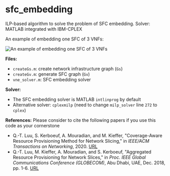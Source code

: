 # sfc_embedding

ILP-based algorithm to solve the problem of SFC embedding. Solver: MATLAB integrated with IBM-CPLEX

An example of embedding one SFC of 3 VNFs:

![An example of embedding one SFC of 3 VNFs](https://github.com/luuquangtrung/sfc_embedding/blob/main/example.jpg)


**Files:**
* `createGs.m`: create network infrastructure graph (`Gs`)
* `createGv.m`: generate SFC graph (`Gv`)
* `vne_solver.m`: SFC embedding solver

**Solver:**
* The SFC embedding solver is MATLAB `intlinprog` by default
* Alternative solver: `cplexmilp` (need to change `milp_solver` line `272` to `cplex`)

**References:**
Please consider to cite the following papers if you use this code as your cornerstone
* Q.-T. Luu, S. Kerboeuf, A. Mouradian, and M. Kieffer, "Coverage-Aware Resource Provisioning Method for Network Slicing," in *IEEE/ACM Transactions on Networking*, 2020. [URL]()
* Q.-T. Luu, M. Kieffer, A. Mouradian, and S. Kerboeuf, "Aggregated Resource Provisioning for Network Slices," in *Proc. IEEE Global Communications Conference (GLOBECOM)*, Abu Dhabi, UAE, Dec. 2018, pp. 1-6. [URL](https://ieeexplore.ieee.org/abstract/document/8648039)
